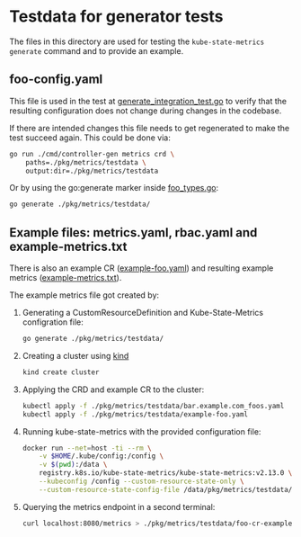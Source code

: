 # Testdata for generator tests

The files in this directory are used for testing the `kube-state-metrics generate` command and to provide an example.

## foo-config.yaml

This file is used in the test at [generate_integration_test.go](../generate_integration_test.go) to verify that the resulting configuration does not change during changes in the codebase.

If there are intended changes this file needs to get regenerated to make the test succeed again.
This could be done via:

```sh
go run ./cmd/controller-gen metrics crd \
    paths=./pkg/metrics/testdata \
    output:dir=./pkg/metrics/testdata
```

Or by using the go:generate marker inside [foo_types.go](foo_types.go):

```sh
go generate ./pkg/metrics/testdata/
```

## Example files: metrics.yaml, rbac.yaml and example-metrics.txt

There is also an example CR ([example-foo.yaml](example-foo.yaml)) and resulting example metrics ([example-metrics.txt](example-metrics.txt)).

The example metrics file got created by:

1. Generating a CustomResourceDefinition and Kube-State-Metrics configration file:

    ```sh
    go generate ./pkg/metrics/testdata/
    ```

2. Creating a cluster using [kind](https://kind.sigs.k8s.io/)

    ```sh
    kind create cluster
    ```

3. Applying the CRD and example CR to the cluster:

    ```sh
    kubectl apply -f ./pkg/metrics/testdata/bar.example.com_foos.yaml
    kubectl apply -f ./pkg/metrics/testdata/example-foo.yaml
    ```

4. Running kube-state-metrics with the provided configuration file:

    ```sh
    docker run --net=host -ti --rm \
        -v $HOME/.kube/config:/config \
        -v $(pwd):/data \
        registry.k8s.io/kube-state-metrics/kube-state-metrics:v2.13.0 \
        --kubeconfig /config --custom-resource-state-only \
        --custom-resource-state-config-file /data/pkg/metrics/testdata/foo-config.yaml
    ```

5. Querying the metrics endpoint in a second terminal:

    ```sh
    curl localhost:8080/metrics > ./pkg/metrics/testdata/foo-cr-example-metrics.txt
    ```
